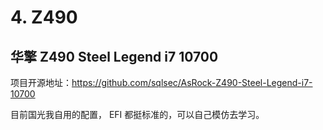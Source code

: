 # 4. Z490

## 华擎 Z490 Steel Legend i7 10700

项目开源地址：https://github.com/sqlsec/AsRock-Z490-Steel-Legend-i7-10700

目前国光我自用的配置， EFI 都挺标准的，可以自己模仿去学习。

